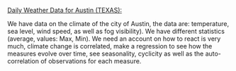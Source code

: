 [Daily Weather Data for Austin (TEXAS):](https://data-viz-group100.github.io/station-climatique-austin.github.io/)

We have data on the climate of the city of Austin, the data are: temperature, sea level, wind speed, as well as fog visibility). We have different statistics (average, values: Max, Min). We need an account on how to react is very much, climate change is correlated, make a regression to see how the measures evolve over time, see seasonality, cyclicity as well as the auto- correlation of observations for each measure.
 

